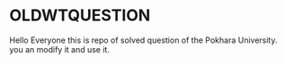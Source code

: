 ﻿# OLDWTQUESTION
 Hello Everyone this is repo of solved question of the Pokhara University.
 <br>
 you an modify it and use it.
